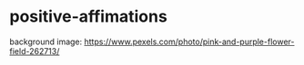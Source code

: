 # positive-affimations

background image: https://www.pexels.com/photo/pink-and-purple-flower-field-262713/